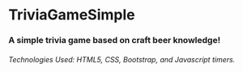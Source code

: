 # TriviaGameSimple 
<h3>A simple trivia game based on craft beer knowledge!</h3>
<h6>Technologies Used: HTML5, CSS, Bootstrap, and Javascript timers.</h6>
